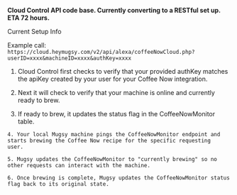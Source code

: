 
**Cloud Control API code base. Currently converting to a RESTful set up. ETA 72 hours.**

Current Setup Info

Example call: `https://cloud.heymugsy.com/v2/api/alexa/coffeeNowCloud.php?userID=xxxx&machineID=xxxx&authKey=xxxx`

 1. Cloud Control first checks to verify that your provided authKey
    matches the apiKey created by your user for your Coffee Now
    integration.
    
   2.  Next it will check to verify that your machine is online and
    currently ready to brew.
    
   3. If ready to brew, it updates the status flag in the CoffeeNowMonitor
    table.  
    
    4. Your local Mugsy machine pings the CoffeeNowMonitor endpoint and starts brewing the Coffee Now recipe for the specific requesting
    user.
    
    5. Mugsy updates the CoffeeNowMonitor to "currently brewing" so no other requests can interact with the machine. 
    
    6. Once brewing is complete, Mugsy updates the CoffeeNowMonitor status flag back to its original state.

